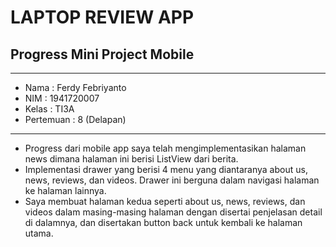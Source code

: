 # LAPTOP REVIEW APP
## Progress Mini Project Mobile 

<hr>

* Nama      : Ferdy Febriyanto
* NIM       : 1941720007
* Kelas     : TI3A
* Pertemuan : 8 (Delapan)

<hr>

* Progress dari mobile app saya telah mengimplementasikan halaman news dimana halaman ini berisi ListView dari berita. 
* Implementasi drawer yang berisi 4 menu yang diantaranya about us, news, reviews, dan videos. Drawer ini berguna dalam navigasi halaman ke halaman lainnya.
* Saya membuat halaman kedua seperti about us, news, reviews, dan videos dalam masing-masing halaman dengan disertai penjelasan detail di dalamnya, dan disertakan button back untuk kembali ke halaman utama.